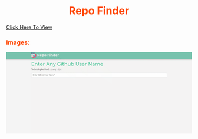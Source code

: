<h1 style="color: orangered; text-align: center">Repo Finder</h1>

<a target="_blank" href="https://silly-khorana-aa7093.netlify.app" style="text-align: center;">Click Here To View</a>

<h3 style="color: orangered">Images:</h3>

![image](dist/images/repoFinderGIF.gif)